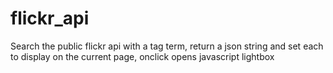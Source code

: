 flickr_api
==========

Search the public flickr api with a tag term, return a json string and set each to display on the current page, onclick opens javascript lightbox
